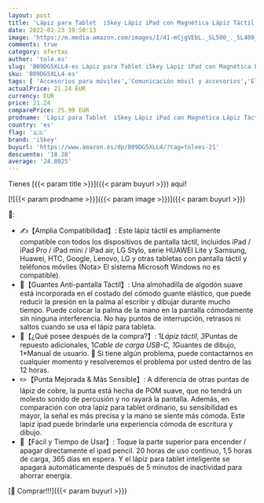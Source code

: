 ```yaml
---
layout: post
title: 'Lápiz para Tablet  iSkey Lápiz iPad con Magnética Lápiz Táctil 100% Compatible con iPad/iPad Pro/iPad Air/iPad Mini  iPhones/Samsung/Huawei y Tabletas   iPad Pencil Ideal para Dibujar  Escribir y etc'
date: 2022-02-23 19:50:13
image: 'https://m.media-amazon.com/images/I/41-mCjgVEbL._SL500_._SL400_.jpg'
comments: true
category: ofertas
author: 'tole.es'
slug: 'B09DG5XLL4-es Lápiz para Tablet iSkey Lápiz iPad con Magnética Lápiz...'
sku: 'B09DG5XLL4-es'
tags: [ 'Accesorios para móviles','Comunicación móvil y accesorios','Electrónica','Punteros para móviles','iskey','lápiz', ]
actualPrice: 21.24 EUR
currency: EUR
price: 21.24
comparePrice: 25.99 EUR
prodname: 'Lápiz para Tablet  iSkey Lápiz iPad con Magnética Lápiz Táctil 100% Compatible con iPad/iPad Pro/iPad Air/iPad Mini  iPhones/Samsung/Huawei y Tabletas   iPad Pencil Ideal para Dibujar  Escribir y etc'
country: 'es'
flag: '🇪🇸'
brand: 'iSkey'
buyurl: 'https://www.amazon.es/dp/B09DG5XLL4/?tag=tolees-21'
descuento: '18.28'
average: '24.8025'
---
```


Tienes [{{< param title >}}]({{< param buyurl >}}) aqui!

[![{{< param prodname >}}]({{< param image >}})]({{< param buyurl >}})

🔎:

- ✍️【Amplia Compatibilidad】: Este lápiz táctil es ampliamente compatible con todos los dispositivos de pantalla táctil, incluidos iPad / iPad Pro / iPad mini / iPad air, LG Stylo, serie HUAWEI Lite y Samsung, Huawei, HTC, Google, Lenovo, LG y otras tabletas con pantalla táctil y teléfonos móviles (Nota> El sistema Microsoft Windows no es compatible).
- 🎨【Guantes Anti-pantalla Táctil】: Una almohadilla de algodón suave está incorporada en el costado del cómodo guante elástico, que puede reducir la presión en la palma al escribir y dibujar durante mucho tiempo. Puede colocar la palma de la mano en la pantalla cómodamente sin ninguna interferencia. No hay puntos de interrupción, retrasos ni saltos cuando se usa el lápiz para tableta.
- 🎁【¿Qué posee después de la compra?】: 1*Lápiz táctil, 3*Puntas de repuesto adicionales, 1*Cable de carga USB-C, 1*Guantes de dibujo, 1*Manual de usuario. 📧 Si tiene algún problema, puede contactarnos en cualquier momento y resolveremos el problema por usted dentro de las 12 horas.
- ✏️【Punta Mejorada & Más Sensible】: A diferencia de otras puntas de lápiz de cobre, la punta está hecha de POM suave, que no tendrá un molesto sonido de percusión y no rayará la pantalla. Además, en comparación con otra lapiz para tablet ordinario, su sensibilidad es mayor, la señal es más precisa y la mano se siente más cómoda. Este lapiz ipad puede brindarle una experiencia cómoda de escritura y dibujo.
- 🔋【Fácil y Tiempo de Usar】: Toque la parte superior para encender / apagar directamente el ipad pencil. 20 horas de uso continuo, 1,5 horas de carga, 365 días en espera. Y el lápiz para tablet inteligente se apagará automáticamente después de 5 minutos de inactividad para ahorrar energía.

[🛒 Comprar!!!]({{< param buyurl >}})
